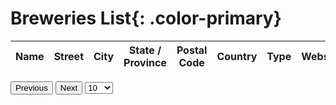 # **Breweries List**{: .color-primary}

<table id="brewery-table" class="taipy-table">
    <thead>
        <tr>
            <th>Name</th>
            <th>Street</th>
            <th>City</th>
            <th>State / Province</th>
            <th>Postal Code</th>
            <th>Country</th>
            <th>Type</th>
            <th>Website</th>
            <th>Google Maps</th>
        </tr>
    </thead>
    <tbody id="table-body">
        <!-- Rows will be inserted here by JavaScript -->
    </tbody>
</table>

<div class="pagination-controls">
    <button id="prev-page" onclick="prevPage()">Previous</button>
    <span id="page-info"></span>
    <button id="next-page" onclick="nextPage()">Next</button>
    <select id="row-limit" onchange="updateRowLimit()">
        <option value="10">10</option>
        <option value="50">50</option>
        <option value="100">100</option>
    </select>
</div>

<script>
    let data = {{ data_dict | tojson }};
    let currentPage = 1;
    let rowsPerPage = 10;

    function renderTable() {
        const tableBody = document.getElementById('table-body');
        tableBody.innerHTML = '';
        const start = (currentPage - 1) * rowsPerPage;
        const end = start + rowsPerPage;
        const paginatedData = data.slice(start, end);

        paginatedData.forEach(row => {
            const tr = document.createElement('tr');
            tr.innerHTML = `
                <td>${row['Name']}</td>
                <td>${row['Street']}</td>
                <td>${row['City']}</td>
                <td>${row['State']}</td>
                <td>${row['Postal Code']}</td>
                <td>${row['Country']}</td>
                <td>${row['Type']}</td>
                <td>${row['Website Link']}</td>
                <td>${row['Google Maps Link']}</td>
            `;
            tableBody.appendChild(tr);
        });

        document.getElementById('page-info').innerText = `Page ${currentPage} of ${Math.ceil(data.length / rowsPerPage)}`;
    }

    function prevPage() {
        if (currentPage > 1) {
            currentPage--;
            renderTable();
        }
    }

    function nextPage() {
        if (currentPage < Math.ceil(data.length / rowsPerPage)) {
            currentPage++;
            renderTable();
        }
    }

    function updateRowLimit() {
        rowsPerPage = parseInt(document.getElementById('row-limit').value);
        currentPage = 1;
        renderTable();
    }

    document.addEventListener('DOMContentLoaded', () => {
        renderTable();
    });
</script>